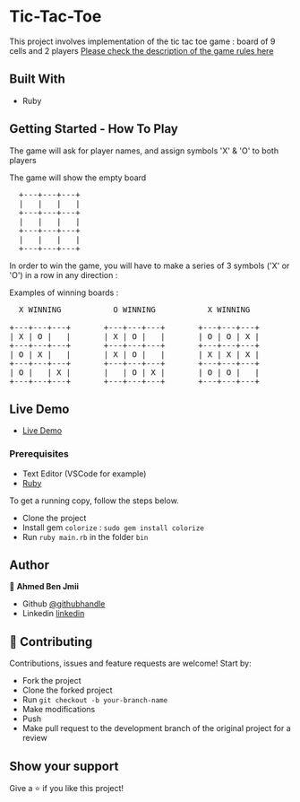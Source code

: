# Tic-Tac-Toe

> 

This project involves implementation of the tic tac toe game : board of 9 cells and 2 players
[Please check the description of the game rules here](https://www.youtube.com/watch?v=USEjXNCTvcc)

## Built With

- Ruby

## Getting Started - How To Play

The game will ask for player names, and assign symbols 'X' & 'O' to both players

The game will show the empty board 

<pre>
  +---+---+---+ 
  |   |   |   | 
  +---+---+---+ 
  |   |   |   | 
  +---+---+---+ 
  |   |   |   | 
  +---+---+---+  
</pre>

In order to win the game, you will have to make a series of 3 symbols ('X' or 'O') in a row in any direction :

Examples of winning boards :

 <pre>
  X WINNING           O WINNING           X WINNING  

+---+---+---+       +---+---+---+       +---+---+---+
| X | O |   |       | X | O |   |       | O | O | X |
+---+---+---+       +---+---+---+       +---+---+---+   
| O | X |   |       | X | O |   |       | X | X | X |
+---+---+---+       +---+---+---+       +---+---+---+
| O |   | X |       |   | O | X |       | O | O |   |
+---+---+---+       +---+---+---+       +---+---+---+
</pre>

## Live Demo

- [Live Demo](https://replit.com/@ahmedben4/Tic-Tac-Toe#bin/main.rb)

### Prerequisites

- Text Editor (VSCode for example)
- [Ruby](https://ruby-doc.org/downloads/)

To get a running copy, follow the steps below.

- Clone the project
- Install gem `colorize` : `sudo gem install colorize`
- Run `ruby main.rb` in the folder `bin`

## Author

👤 **Ahmed Ben Jmii**

- Github [@githubhandle](https://github.com/Ahmed-Benj)
- Linkedin [linkedin](https://www.linkedin.com/in/ahmed-b-05600992/)

## 🤝 Contributing

Contributions, issues and feature requests are welcome! Start by:

- Fork the project
- Clone the forked project
- Run `git checkout -b your-branch-name`
- Make modifications
- Push
- Make pull request to the development branch of the original project for a review

## Show your support

Give a ⭐️ if you like this project!
